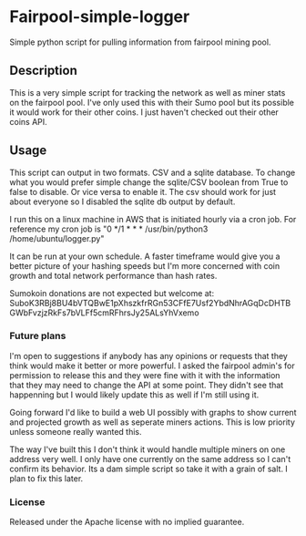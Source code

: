 # Fairpool-simple-logger
Simple python script for pulling information from fairpool mining pool. 


## Description
This is a very simple script for tracking the network as well as miner stats on the fairpool pool. I've only used this with their Sumo pool but its possible it would work for their other coins. I just haven't checked out their other coins API.

## Usage

This script can output in two formats. CSV and a sqlite database. To change what you would prefer simple change the sqlite/CSV boolean from True to false to disable. Or vice versa to enable it. The csv should work for just about everyone so I disabled the sqlite db output by default. 

I run this on a linux machine in AWS that is initiated hourly via a cron job. For reference my cron job is "0 */1 * * * /usr/bin/python3 /home/ubuntu/logger.py"

It can be run at your own schedule. A faster timeframe would give you a better picture of your hashing speeds but I'm more concerned with coin growth and total network performance than hash rates. 

Sumokoin donations are not expected but welcome at: SuboK3RBj8BU4bVTQBwE1pXhszkfrRGn53CFfE7Usf2YbdNhrAGqDcDHTBGWbFvzjzRkFs7bVLFf5cmRFhrsJy25ALsYhVxemo


### Future plans

I'm open to suggestions if anybody has any opinions or requests that they think would make it better or more powerful. I asked the fairpool admin's for permission to release this and they were fine with it with the information that they may need to change the API at some point. They didn't see that happenning but I would likely update this as well if I'm still using it. 

Going forward I'd like to build a web UI possibly with graphs to show current and projected growth as well as seperate miners actions. This is low priority unless someone really wanted this.

The way I've built this I don't think it would handle multiple miners on one address very well. I only have one currently on the same address so I can't confirm its behavior. Its a dam simple script so take it with a grain of salt. I plan to fix this later.

### License

Released under the Apache license with no implied guarantee. 

